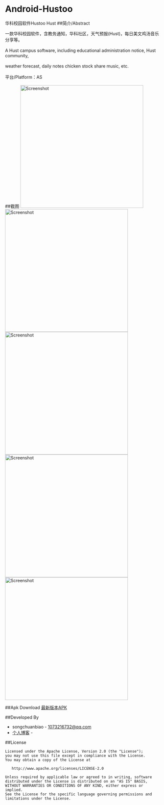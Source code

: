 # Android-Hustoo
华科校园软件Hustoo Hust
##简介/Abstract 

一款华科校园软件，含教务通知，华科社区，天气预报(Hust)，每日美文鸡汤音乐分享等。 
<br/><br/>
A Hust campus software, including educational administration notice, Hust community, 
<br/><br/>
weather forecast, daily notes chicken stock share music, etc.
<br/><br/>
平台/Platform：AS
<br/><br/>
##截图
<img src="https://raw.githubusercontent.com/cxmscb/Android-Hustoo/master/pic/v1.png"  width="401" heigit="638" alt="Screenshot"/>
<img src="https://raw.githubusercontent.com/cxmscb/Android-Hustoo/master/pic/v3.png"  width="401" heigit="638" alt="Screenshot"/>
<img src="https://raw.githubusercontent.com/cxmscb/Android-Hustoo/master/pic/v4.png"  width="401" heigit="638" alt="Screenshot"/>
<img src="https://raw.githubusercontent.com/cxmscb/Android-Hustoo/master/pic/v7.png"  width="401" heigit="638" alt="Screenshot"/>
<img src="https://raw.githubusercontent.com/cxmscb/Android-Hustoo/master/pic/v2.png"  width="401" heigit="638" alt="Screenshot"/>




##Apk Download
 <a href="http://android.myapp.com/myapp/detail.htm?apkName=com.scb.administrator.a">最新版本APK</a>


##Developed By


- songchuanbiao - 1073216732@qq.com
- <a href="http://blog.csdn.net/cxmscb">个人博客</a> -


##License

    Licensed under the Apache License, Version 2.0 (the "License");
    you may not use this file except in compliance with the License.
    You may obtain a copy of the License at

       http://www.apache.org/licenses/LICENSE-2.0

    Unless required by applicable law or agreed to in writing, software
    distributed under the License is distributed on an "AS IS" BASIS,
    WITHOUT WARRANTIES OR CONDITIONS OF ANY KIND, either express or implied.
    See the License for the specific language governing permissions and
    limitations under the License.

